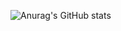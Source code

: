 ![Anurag's GitHub stats](https://github-readme-stats.vercel.app/api?username=Rutts07&show_icons=true&theme=radical)